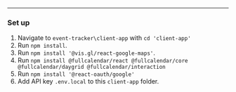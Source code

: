 
---
### Set up

1. Navigate to `event-tracker\client-app` with `cd 'client-app'`
2. Run `npm install`.
3. Run `npm install '@vis.gl/react-google-maps'`.
4. Run `npm install @fullcalendar/react @fullcalendar/core @fullcalendar/daygrid @fullcalendar/interaction`
5. Run `npm install '@react-oauth/google'`
6. Add API key `.env.local` to this `client-app` folder.